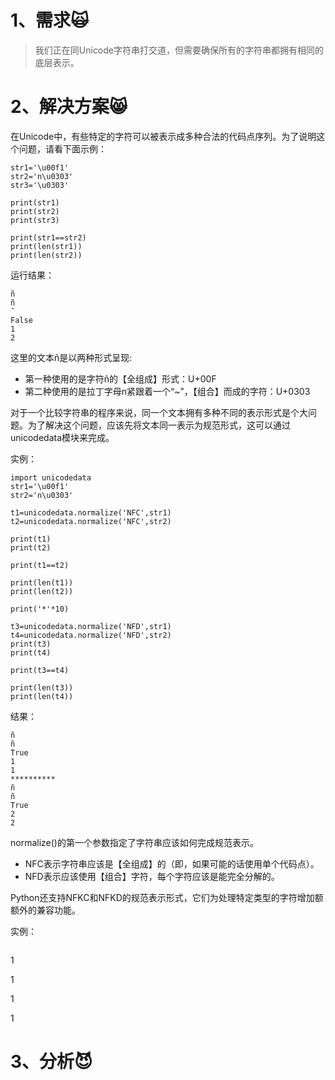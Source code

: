 # 1、需求🙀

> 我们正在同Unicode字符串打交道，但需要确保所有的字符串都拥有相同的底层表示。

# 2、解决方案😸

在Unicode中，有些特定的字符可以被表示成多种合法的代码点序列。为了说明这个问题，请看下面示例：

```
str1='\u00f1'
str2='n\u0303'
str3='\u0303'

print(str1)
print(str2)
print(str3)

print(str1==str2)
print(len(str1))
print(len(str2))
```

运行结果：

```
ñ
ñ
̃
False
1
2
```

这里的文本ñ是以两种形式呈现:

* 第一种使用的是字符ñ的【全组成】形式：U+00F
* 第二种使用的是拉丁字母n紧跟着一个“~”，【组合】而成的字符：U+0303

对于一个比较字符串的程序来说，同一个文本拥有多种不同的表示形式是个大问题。为了解决这个问题，应该先将文本同一表示为规范形式，这可以通过unicodedata模块来完成。

实例：

```
import unicodedata
str1='\u00f1'
str2='n\u0303'

t1=unicodedata.normalize('NFC',str1)
t2=unicodedata.normalize('NFC',str2)

print(t1)
print(t2)

print(t1==t2)

print(len(t1))
print(len(t2))

print('*'*10)

t3=unicodedata.normalize('NFD',str1)
t4=unicodedata.normalize('NFD',str2)
print(t3)
print(t4)

print(t3==t4)

print(len(t3))
print(len(t4))
```

结果：

```
ñ
ñ
True
1
1
**********
ñ
ñ
True
2
2
```

normalize\(\)的第一个参数指定了字符串应该如何完成规范表示。

* NFC表示字符串应该是【全组成】的（即，如果可能的话使用单个代码点）。
* NFD表示应该使用【组合】字符，每个字符应该是能完全分解的。

Python还支持NFKC和NFKD的规范表示形式，它们为处理特定类型的字符增加额额外的兼容功能。

实例：

```

```

1

1

1

1

# 3、分析😈



